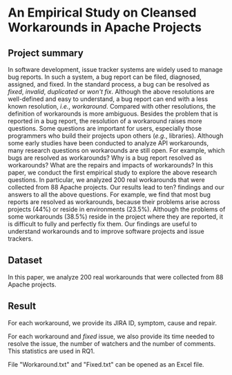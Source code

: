 # An Empirical Study on Cleansed Workarounds in Apache Projects

## Project summary

In software development, issue tracker systems are widely used to manage bug reports. In such a system, a bug report can be filed, diagnosed, assigned, and fixed. In the standard process, a bug can be resolved as *fixed*, *invalid*, *duplicated* or *won't fix*. Although the above resolutions are well-defined and easy to understand, a bug report can end with a less known resolution, *i.e.*, *workaround*. Compared with other resolutions, the definition of workarounds is more ambiguous. Besides the problem that is reported in a bug report, the resolution of a workaround raises more questions. Some questions are important for users, especially those programmers who build their projects upon others (*e.g.*, libraries). Although some early studies have been conducted to analyze API workarounds, many research questions on workarounds are still open. For example, which bugs are resolved as workarounds? Why is a bug report resolved as workarounds? What are the repairs and impacts of workarounds? In this paper, we conduct the first empirical study to explore the above research questions. In particular, we analyzed 200 real workarounds that were collected from 88 Apache projects. Our results lead to ten? findings and our answers to all the above questions. For example, we find that most bug reports are resolved as workarounds, because their problems arise across projects (44%) or reside in environments (23.5%). Although the problems of some workarounds (38.5%) reside in the project where they are reported, it is difficult to fully and perfectly fix them. Our findings are useful to understand workarounds and to improve software projects and issue trackers.

## Dataset

In this paper, we analyze 200 real workarounds that were collected from 88 Apache projects.

## Result

For each workaround, we provide its JIRA ID, symptom, cause and repair.

For each workaround and *fixed* issue, we also provide its time needed to resolve the issue, the number of watchers and the number of comments. This statistics are used in RQ1.

File "Workaround.txt" and "Fixed.txt" can be opened as an Excel file.